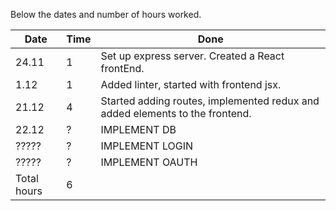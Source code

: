 Below the dates and number of hours worked.

|  Date  | Time   | Done          |
| ------ | ------ | ------------- |
| 24.11  | 1      | Set up express server. Created a React frontEnd. | 
| 1.12   | 1      | Added linter, started with frontend jsx. | 
| 21.12  | 4      | Started adding routes, implemented redux and added elements to the frontend. | 
| 22.12  | ?      | IMPLEMENT DB | 
| ?????  | ?      | IMPLEMENT LOGIN | 
| ?????  | ?      | IMPLEMENT OAUTH | 
| Total hours | 6 |              | 